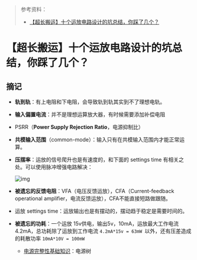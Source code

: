 > 参考资料：
>
> - [【超长搬运】十个运放电路设计的坑总结，你踩了几个？](https://zhuanlan.zhihu.com/p/497676474)

# 【超长搬运】十个运放电路设计的坑总结，你踩了几个？

## 摘记

- **轨到轨**：有上电阻和下电阻，会导致轨到轨其实到不了理想电轨。

- **输入偏置电流**：并不是理想运算放大器，有时候需要添加补偿电阻

- PSRR（**Power Supply Rejection Ratio**，电源抑制比）

- **共模输入范围**（common-mode）：输入只有在共模输入范围内才能正常运算。

- **压摆率**：运放的信号爬升也是有速度的，和下面的 settings time 有相关之处。可以使用脉冲增强电路解决：

  ![img](https://pic3.zhimg.com/80/v2-dc9a0d163d3baa0570107ed000b03ee6_1440w.webp)

- **被遗忘的反馈电阻**：VFA（电压反馈运放），CFA（Current-feedback operational amplifier，电流反馈运放），CFA不能直接短路做跟随。

- 运放 settings time：运放输出也是有摆动的，摆动趋于稳定是需要时间的。

- **被遗忘的功耗**：一个运放 15v供电，输出5v，10mA，运放最大工作电流 4.2mA，总功耗除了运放到工作电流 `4.2mA*15v = 63mW `以外，还有压差造成的耗散功率 `10mA*10V = 100mW`
  
  - [电源完整性基础知识](https://zhuanlan.zhihu.com/p/390421739)：电源树


